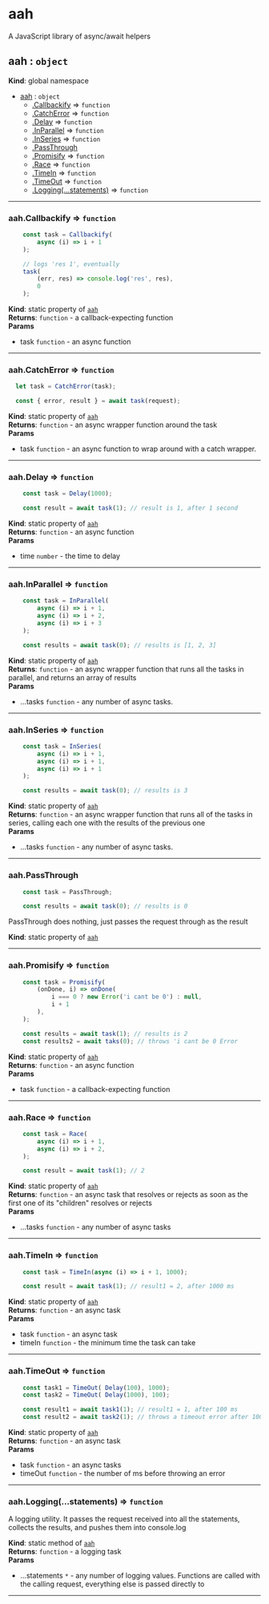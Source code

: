 # aah
A JavaScript library of async/await helpers

<a name="aah"></a>

## aah : <code>object</code>
**Kind**: global namespace  

* [aah](#aah) : <code>object</code>
    * [.Callbackify](#aah.Callbackify) ⇒ <code>function</code>
    * [.CatchError](#aah.CatchError) ⇒ <code>function</code>
    * [.Delay](#aah.Delay) ⇒ <code>function</code>
    * [.InParallel](#aah.InParallel) ⇒ <code>function</code>
    * [.InSeries](#aah.InSeries) ⇒ <code>function</code>
    * [.PassThrough](#aah.PassThrough)
    * [.Promisify](#aah.Promisify) ⇒ <code>function</code>
    * [.Race](#aah.Race) ⇒ <code>function</code>
    * [.TimeIn](#aah.TimeIn) ⇒ <code>function</code>
    * [.TimeOut](#aah.TimeOut) ⇒ <code>function</code>
    * [.Logging(...statements)](#aah.Logging) ⇒ <code>function</code>


* * *

<a name="aah.Callbackify"></a>

### aah.Callbackify ⇒ <code>function</code>
```javascript
	const task = Callbackify(
		async (i) => i + 1
	);

	// logs 'res 1', eventually
	task(
		(err, res) => console.log('res', res),
		0
	);
```

**Kind**: static property of [<code>aah</code>](#aah)  
**Returns**: <code>function</code> - a callback-expecting function  
**Params**

- task <code>function</code> - an async function


* * *

<a name="aah.CatchError"></a>

### aah.CatchError ⇒ <code>function</code>
```javascript
  let task = CatchError(task);

  const { error, result } = await task(request);
```

**Kind**: static property of [<code>aah</code>](#aah)  
**Returns**: <code>function</code> - an async wrapper function around the task  
**Params**

- task <code>function</code> - an async function to wrap around with a catch wrapper.


* * *

<a name="aah.Delay"></a>

### aah.Delay ⇒ <code>function</code>
```javascript
	const task = Delay(1000);

	const result = await task(1); // result is 1, after 1 second
```

**Kind**: static property of [<code>aah</code>](#aah)  
**Returns**: <code>function</code> - an async function  
**Params**

- time <code>number</code> - the time to delay


* * *

<a name="aah.InParallel"></a>

### aah.InParallel ⇒ <code>function</code>
```javascript
	const task = InParallel(
		async (i) => i + 1,
		async (i) => i + 2,
		async (i) => i + 3
	);

	const results = await task(0); // results is [1, 2, 3]
```

**Kind**: static property of [<code>aah</code>](#aah)  
**Returns**: <code>function</code> - an async wrapper function that runs all the tasks in parallel, and returns an array of results  
**Params**

- ...tasks <code>function</code> - any number of async tasks.


* * *

<a name="aah.InSeries"></a>

### aah.InSeries ⇒ <code>function</code>
```javascript
	const task = InSeries(
		async (i) => i + 1,
		async (i) => i + 1,
		async (i) => i + 1
	);

	const results = await task(0); // results is 3
```

**Kind**: static property of [<code>aah</code>](#aah)  
**Returns**: <code>function</code> - an async wrapper function that runs all of the tasks in series, calling each one with the results of the previous one  
**Params**

- ...tasks <code>function</code> - any number of async tasks.


* * *

<a name="aah.PassThrough"></a>

### aah.PassThrough
```javascript
	const task = PassThrough;

	const results = await task(0); // results is 0
```

PassThrough does nothing, just passes the request through as the result

**Kind**: static property of [<code>aah</code>](#aah)  

* * *

<a name="aah.Promisify"></a>

### aah.Promisify ⇒ <code>function</code>
```javascript
	const task = Promisify(
		(onDone, i) => onDone(
			i === 0 ? new Error('i cant be 0') : null,
			i + 1
		),
	);

	const results = await task(1); // results is 2
	const results2 = await taks(0); // throws 'i cant be 0 Error
```

**Kind**: static property of [<code>aah</code>](#aah)  
**Returns**: <code>function</code> - an async function  
**Params**

- task <code>function</code> - a callback-expecting function


* * *

<a name="aah.Race"></a>

### aah.Race ⇒ <code>function</code>
```javascript
	const task = Race(
		async (i) => i + 1,
		async (i) => i + 2,
	);

	const result = await task(1); // 2
```

**Kind**: static property of [<code>aah</code>](#aah)  
**Returns**: <code>function</code> - an async task that resolves or rejects as soon as the first one of its "children" resolves or rejects  
**Params**

- ...tasks <code>function</code> - any number of async tasks


* * *

<a name="aah.TimeIn"></a>

### aah.TimeIn ⇒ <code>function</code>
```javascript
	const task = TimeIn(async (i) => i + 1, 1000);

	const result = await task(1); // result1 = 2, after 1000 ms
```

**Kind**: static property of [<code>aah</code>](#aah)  
**Returns**: <code>function</code> - an async task  
**Params**

- task <code>function</code> - an async task
- timeIn <code>function</code> - the minimum time the task can take


* * *

<a name="aah.TimeOut"></a>

### aah.TimeOut ⇒ <code>function</code>
```javascript
	const task1 = TimeOut( Delay(100), 1000);
	const task2 = TimeOut( Delay(1000), 100);

	const result1 = await task1(1); // result1 = 1, after 100 ms
	const result2 = await task2(1); // throws a timeout error after 100 ms
```

**Kind**: static property of [<code>aah</code>](#aah)  
**Returns**: <code>function</code> - an async task  
**Params**

- task <code>function</code> - an async tasks
- timeOut <code>function</code> - the number of ms before throwing an error


* * *

<a name="aah.Logging"></a>

### aah.Logging(...statements) ⇒ <code>function</code>
A logging utility.
It passes the request received into all the statements, collects the results, and pushes them into console.log

**Kind**: static method of [<code>aah</code>](#aah)  
**Returns**: <code>function</code> - a logging task  
**Params**

- ...statements <code>\*</code> - any number of logging values.  Functions are called with the calling request, everything else is passed directly to


* * *

